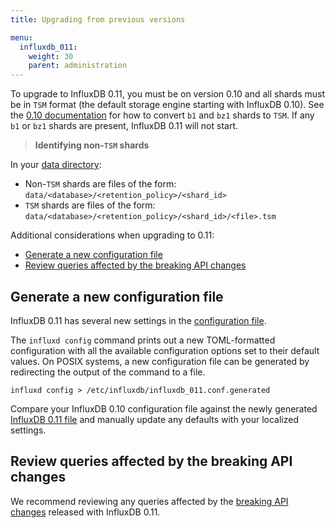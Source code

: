 ```yaml
---
title: Upgrading from previous versions

menu:
  influxdb_011:
    weight: 30
    parent: administration
---
```


To upgrade to InfluxDB 0.11, you must be on version 0.10 and all shards must be in `TSM` format (the default storage engine starting with InfluxDB 0.10).
See the [0.10 documentation](/influxdb/v0.10/administration/upgrading/#convert-b1-and-bz1-shards-to-tsm1) for how to convert `b1` and `bz1` shards to `TSM`.
If any `b1` or `bz1` shards are present, InfluxDB 0.11 will not start.

> **Identifying non-`TSM` shards**
>
In your [data directory](/influxdb/v0.11/administration/config/#dir-var-lib-influxdb-data):
>
* Non-`TSM` shards are files of the form: `data/<database>/<retention_policy>/<shard_id>`
* `TSM` shards are files of the form: `data/<database>/<retention_policy>/<shard_id>/<file>.tsm`

Additional considerations when upgrading to 0.11:

* [Generate a new configuration file](/influxdb/v0.11/administration/upgrading/#generate-a-new-configuration-file)
* [Review queries affected by the breaking API changes](/influxdb/v0.11/administration/upgrading/#review-queries-affected-by-the-breaking-api-changes)

## Generate a new configuration file

InfluxDB 0.11 has several new settings in the [configuration file](/influxdb/v0.11/administration/config/).

The `influxd config` command prints out a new TOML-formatted configuration with all the available configuration options set to their default values.
On POSIX systems, a new configuration file can be generated by redirecting the output of the command to a file.

```
influxd config > /etc/influxdb/influxdb_011.conf.generated
```

Compare your InfluxDB 0.10 configuration file against the newly generated [InfluxDB 0.11 file](/influxdb/v0.11/administration/config/) and manually update any defaults with your localized settings.

## Review queries affected by the breaking API changes
We recommend reviewing any queries affected by the [breaking API changes](/influxdb/v0.11/concepts/010_vs_011/#breaking-api-changes) released with InfluxDB 0.11.
